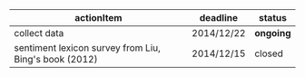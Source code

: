 | actionItem                                            | deadline   | status  |
|-------------------------------------------------------|------------|---------|
| collect data                                          | 2014/12/22 | **ongoing** |
| sentiment lexicon survey from Liu, Bing's book (2012) | 2014/12/15 | closed  |
